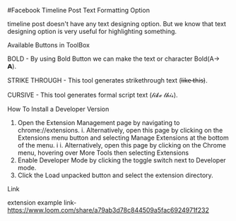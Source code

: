 #Facebook Timeline Post Text Formatting Option


timeline post doesn't have any text designing option. But we know that text designing option is very useful for highlighting something.


Available Buttons in ToolBox


BOLD - By using Bold Button we can make the text or character Bold(A-> 𝗔).

STRIKE THROUGH - This tool generates strikethrough text (l̵i̵k̵e̵ ̵t̵h̵i̵s̵).

CURSIVE - This tool generates formal script text (𝓁𝒾𝓀ℯ 𝓉𝒽𝒾𝓈).


How To Install a Developer Version


1. Open the Extension Management page by navigating to chrome://extensions.
  i. Alternatively, open this page by clicking on the Extensions menu button and selecting Manage Extensions at the bottom of the menu.
 i i. Alternatively, open this page by clicking on the Chrome menu, hovering over More Tools then selecting Extensions
2. Enable Developer Mode by clicking the toggle switch next to Developer mode.
3. Click the Load unpacked button and select the extension directory.


Link


extension example link- 
https://www.loom.com/share/a79ab3d78c844509a5fac6924971f232
